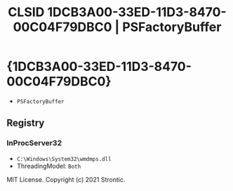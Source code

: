 ﻿---
title: "CLSID 1DCB3A00-33ED-11D3-8470-00C04F79DBC0 | PSFactoryBuffer"
excerpt: What is COM-Object CLSID 1DCB3A00-33ED-11D3-8470-00C04F79DBC0?
---

# {1DCB3A00-33ED-11D3-8470-00C04F79DBC0}

* `PSFactoryBuffer`

## Registry


### InProcServer32

* `C:\Windows\System32\wmdmps.dll`
* ThreadingModel: `Both`

MIT License. Copyright (c) 2021 Strontic.


